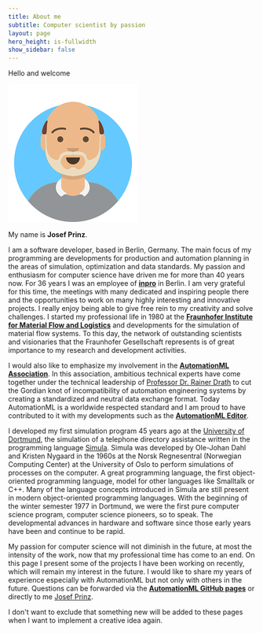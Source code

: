 ```yaml
---
title: About me
subtitle: Computer scientist by passion
layout: page
hero_height: is-fullwidth
show_sidebar: false
---
```


Hello and welcome


[![me](/img/me.png)](https://github.com/josefprinz)


My name is **Josef Prinz**. 

I am a software developer, based in Berlin, Germany. The main focus of my programming are developments for production and automation planning in the areas of simulation, optimization and data standards. My passion and enthusiasm for computer science have driven me for more than 40 years now. For 36 years I was an employee of **[inpro](https://www.inpro.de)** in Berlin. I am very grateful for this time, the meetings with many dedicated and inspiring people there and the opportunities to work on many highly interesting and innovative projects. I really enjoy being able to give free rein to my creativity and solve challenges.  I started my professional life in 1980 at the **[Fraunhofer Institute for Material Flow and Logistics](https://www.iml.fraunhofer.de/)** and developments for the simulation of material flow systems. To this day, the network of outstanding scientists and visionaries that the Fraunhofer Gesellschaft represents is of great importance to my research and development activities. 

I would also like to emphasize my involvement in the **[AutomationML Association](https:www.automationml.org)**. In this association, ambitious technical experts have come together under the technical leadership of [Professor Dr. Rainer Drath](https://r-drath.de/) to cut the Gordian knot of incompatibility of automation engineering systems by creating a standardized and neutral data exchange format. Today AutomationML is a worldwide respected standard and I am proud to have contributed to it with my developments such as the **[AutomationML Editor](https://github.com/AutomationML/AutomationMLEditor)**.

I developed my first simulation program 45 years ago at the [University of Dortmund](https://www.tu-dortmund.de/universitaet/fakultaeten/informatik/), the simulation of a telephone directory assistance written in the programming language [Simula]((https://de.wikipedia.org/wiki/Simula)). Simula was developed by Ole-Johan Dahl and Kristen Nygaard in the 1960s at the Norsk Regnesentral (Norwegian Computing Center) at the University of Oslo to perform simulations of processes on the computer. A great programming language, the first object-oriented programming language, model for other languages like Smalltalk or C++. Many of the language concepts introduced in Simula are still present in modern object-oriented programming languages. With the beginning of the winter semester 1977 in Dortmund, we were the first pure computer science program, computer science pioneers, so to speak. The developmental advances in hardware and software since those early years have been and continue to be rapid. 

My passion for computer science will not diminish in the future, at most the intensity of the work, now that my professional time has come to an end. On this page I present some of the projects I have been working on recently, which will remain my interest in the future. I would like to share my years of experience especially with AutomationML but not only with others in the future. Questions can be forwarded via the **[AutomationML GitHub pages](https://github.com/AutomationML)** or directly to me [Josef Prinz](mailto:devspace@berlin-prinz.de). 

I don't want to exclude that something new will be added to these pages when I want to implement a creative idea again.

